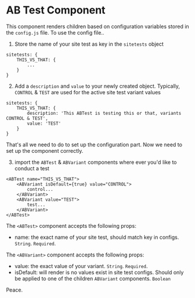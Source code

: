 # AB Test Component

This component renders children based on configuration variables stored in the `config.js` file.
To use the config file..

1. Store the name of your site test as key in the `sitetests` object

```
sitetests: {
    THIS_VS_THAT: {
        ...
    }
}
```

2. Add a `description` and `value` to your newly created object. Typically, `CONTROL` & `TEST` are used for the active site test variant values

```
sitetests: {
    THIS_VS_THAT: {
        description: 'This ABTest is testing this or that, variants CONTROL & TEST',
        value: 'TEST'
    }
}
```

That's all we need to do to set up the configuration part. Now we need to set up the component correctly.

3. import the `ABTest` & `ABVariant` components where ever you'd like to conduct a test

```
<ABTest name="THIS_VS_THAT">
    <ABVariant isDefault={true} value="CONTROL">
        control...
    </ABVariant>
    <ABVariant value="TEST">
        test...
    </ABVariant>
</ABTest>
```

The `<ABTest>` component accepts the following props:

- name: the exact name of your site test, should match key in configs. `String`. `Required`.

The `<ABVariant>` component accepts the following props:

- value: the exact value of your variant. `String`. `Required`.
- isDefault: will render is no values exist in site test configs. Should only be applied to one of the children `ABVariant` components. `Boolean`


Peace.